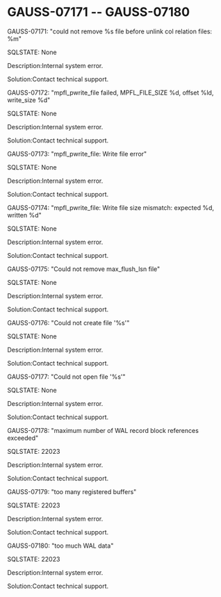 # GAUSS-07171 -- GAUSS-07180<a name="EN-US_TOPIC_0302073517"></a>

GAUSS-07171: "could not remove %s file before unlink col relation files: %m"

SQLSTATE: None

Description:Internal system error.

Solution:Contact technical support.

GAUSS-07172: "mpfl\_pwrite\_file failed, MPFL\_FILE\_SIZE %d, offset %ld, write\_size %d"

SQLSTATE: None

Description:Internal system error.

Solution:Contact technical support.

GAUSS-07173: "mpfl\_pwrite\_file: Write file error"

SQLSTATE: None

Description:Internal system error.

Solution:Contact technical support.

GAUSS-07174: "mpfl\_pwrite\_file: Write file size mismatch: expected %d, written %d"

SQLSTATE: None

Description:Internal system error.

Solution:Contact technical support.

GAUSS-07175: "Could not remove max\_flush\_lsn file"

SQLSTATE: None

Description:Internal system error.

Solution:Contact technical support.

GAUSS-07176: "Could not create file '%s'"

SQLSTATE: None

Description:Internal system error.

Solution:Contact technical support.

GAUSS-07177: "Could not open file '%s'"

SQLSTATE: None

Description:Internal system error.

Solution:Contact technical support.

GAUSS-07178: "maximum number of WAL record block references exceeded"

SQLSTATE: 22023

Description:Internal system error.

Solution:Contact technical support.

GAUSS-07179: "too many registered buffers"

SQLSTATE: 22023

Description:Internal system error.

Solution:Contact technical support.

GAUSS-07180: "too much WAL data"

SQLSTATE: 22023

Description:Internal system error.

Solution:Contact technical support.

